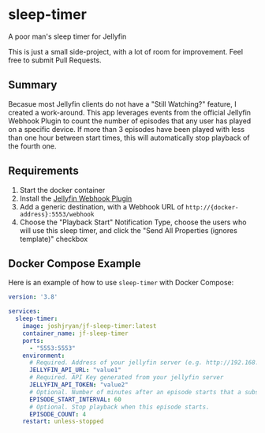 # sleep-timer
A poor man's sleep timer for Jellyfin

This is just a small side-project, with a lot of room for improvement.  Feel free to submit Pull Requests.

## Summary
Becasue most Jellyfin clients do not have a "Still Watching?" feature, I created a work-around.  This app leverages events from the official Jellyfin Webhook Plugin to count the number of episodes that any user has played on a specific device.  If more than 3 episodes have been played with less than one hour between start times, this will automatically stop playback of the fourth one.

## Requirements
1. Start the docker container
2. Install the [Jellyfin Webhook Plugin](https://github.com/jellyfin/jellyfin-plugin-webhook)
3. Add a generic destination, with a Webhook URL of `http://{docker-address}:5553/webhook`
4. Choose the "Playback Start" Notification Type, choose the users who will use this sleep timer, and click the "Send All Properties (ignores template)" checkbox


## Docker Compose Example

Here is an example of how to use `sleep-timer` with Docker Compose:

```yaml
version: '3.8'

services:
  sleep-timer:
    image: joshjryan/jf-sleep-timer:latest
    container_name: jf-sleep-timer
    ports:
      - "5553:5553"
    environment:
      # Required. Address of your jellyfin server (e.g. http://192.168.1.100:8096)
      JELLYFIN_API_URL: "value1"
      # Required. API Key generated from your jellyfin server
      JELLYFIN_API_TOKEN: "value2"
      # Optional. Number of minutes after an episode starts that a subsequent play will be consideder in-a-row.
      EPISODE_START_INTERVAL: 60
      # Optional. Stop playback when this episode starts.
      EPISODE_COUNT: 4
    restart: unless-stopped
```
